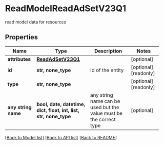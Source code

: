 # ReadModelReadAdSetV23Q1

read model data for resources

## Properties
Name | Type | Description | Notes
------------ | ------------- | ------------- | -------------
**attributes** | [**ReadAdSetV23Q1**](ReadAdSetV23Q1.md) |  | [optional] 
**id** | **str, none_type** | Id of the entity | [optional] [readonly] 
**type** | **str, none_type** |  | [optional] [readonly] 
**any string name** | **bool, date, datetime, dict, float, int, list, str, none_type** | any string name can be used but the value must be the correct type | [optional]

[[Back to Model list]](../README.md#documentation-for-models) [[Back to API list]](../README.md#documentation-for-api-endpoints) [[Back to README]](../README.md)


